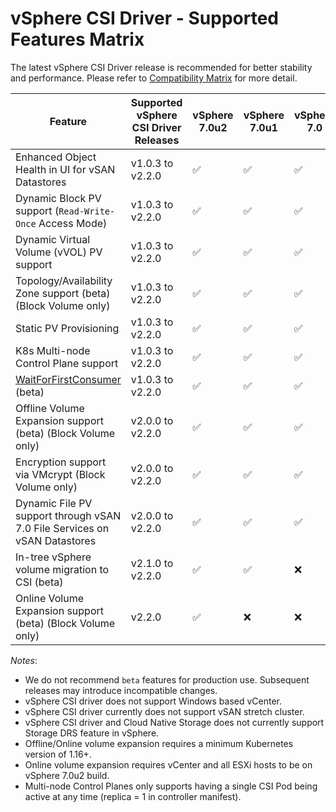 <!-- markdownlint-disable MD033 -->

# vSphere CSI Driver - Supported Features Matrix

The latest vSphere CSI Driver release is recommended for better stability and performance. Please refer to [Compatibility Matrix](compatiblity_matrix.md) for more detail.

| **Feature**                                                                                 | **Supported vSphere CSI Driver Releases** | vSphere 7.0u2 | vSphere 7.0u1 | vSphere 7.0 | vSphere 6.7U3 |
|---------------------------------------------------------------------------------------------|-------------------------------------------|---------------|---------------|-------------|---------------|
| Enhanced Object Health in UI for vSAN Datastores                                            | v1.0.3 to v2.2.0                          | ✅             | ✅             | ✅           | ✅             |
| Dynamic Block PV support (`Read-Write-Once` Access Mode)                                    | v1.0.3 to v2.2.0                          | ✅             | ✅             | ✅           | ✅             |
| Dynamic Virtual Volume (vVOL) PV support                                                    | v1.0.3 to v2.2.0                          | ✅             | ✅             | ✅           | ✅             |
| Topology/Availability Zone support (beta) (Block Volume only)                               | v1.0.3 to v2.2.0                          | ✅             | ✅             | ✅           | ✅             |
| Static PV Provisioning                                                                      | v1.0.3 to v2.2.0                          | ✅             | ✅             | ✅           | ✅             |
| K8s Multi-node Control Plane support                                                        | v1.0.3 to v2.2.0                          | ✅             | ✅             | ✅           | ✅             |
| [WaitForFirstConsumer](https://kubernetes.io/docs/concepts/storage/storage-classes/) (beta) | v1.0.3 to v2.2.0                          | ✅             | ✅             | ✅           | ✅             |
| Offline Volume Expansion support (beta) (Block Volume only)                                 | v2.0.0 to v2.2.0                          | ✅             | ✅             | ✅           | ❌             |
| Encryption support via VMcrypt (Block Volume only)                                          | v2.0.0 to v2.2.0                          | ✅             | ✅             | ✅           | ❌             |
| Dynamic File PV support through vSAN 7.0 File Services on vSAN Datastores                   | v2.0.0 to v2.2.0                          | ✅             | ✅             | ✅           | ❌             |
| In-tree vSphere volume migration to CSI (beta)                                              | v2.1.0 to v2.2.0                          | ✅             | ✅             | ❌           | ❌             |
| Online Volume Expansion support (beta) (Block Volume only)                                  | v2.2.0                                    | ✅             | ❌             | ❌           | ❌             |

_Notes_:

* We do not recommend `beta` features for production use. Subsequent releases may introduce incompatible changes.
* vSphere CSI driver does not support Windows based vCenter.
* vSphere CSI driver currently does not support vSAN stretch cluster.
* vSphere CSI driver and Cloud Native Storage does not currently support Storage DRS feature in vSphere.
* Offline/Online volume expansion requires a minimum Kubernetes version of 1.16+.
* Online volume expansion requires vCenter and all ESXi hosts to be on vSphere 7.0u2 build.
* Multi-node Control Planes only supports having a single CSI Pod being active at any time (replica = 1 in controller manifest).
